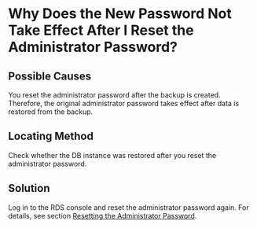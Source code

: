 # Why Does the New Password Not Take Effect After I Reset the Administrator Password?<a name="rds_faq_0034"></a>

## **Possible Causes**<a name="s06b6ff599394419eb682ede6afe2b41d"></a>

You reset the administrator password after the backup is created. Therefore, the original administrator password takes effect after data is restored from the backup.

## Locating Method<a name="s7b5d26d987d443d39ba69774435cd7cd"></a>

Check whether the DB instance was restored after you reset the administrator password.

## **Solution**<a name="s5ae5c575acab4c3fae322fdce54ad5d5"></a>

Log in to the RDS console and reset the administrator password again. For details, see section  [Resetting the Administrator Password](resetting-the-administrator-password.md).

